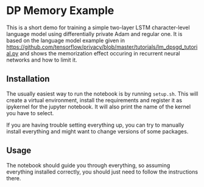 # DP Memory Example
This is a short demo for training a simple two-layer LSTM character-level language model using differentially private Adam and regular one. It is based on the language model example given in https://github.com/tensorflow/privacy/blob/master/tutorials/lm_dpsgd_tutorial.py and shows the memorization effect occuring in recurrent neural networks and how to limit it.

## Installation

The usually easiest way to run the notebook is by running `setup.sh`. This will create a virtual environment, install the requirements and register it as ipykernel for the jupyter notebook. It will also print the name of the kernel you have to select.

If you are having trouble setting everything up, you can try to manually install everything and might want to change versions of some packages.

## Usage

The notebook should guide you through everything, so assuming everything installed correctly, you should just need to follow the instructions there.
